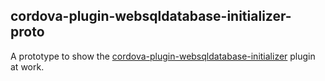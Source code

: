 cordova-plugin-websqldatabase-initializer-proto
-----------------------------------
A prototype to show the [cordova-plugin-websqldatabase-initializer](http://smile-sa.github.io/cordova-plugin-websqldatabase-initializer/) plugin at work.
